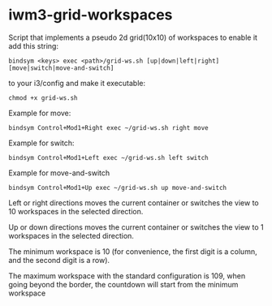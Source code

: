 # iwm3-grid-workspaces
Script that implements a pseudo 2d grid(10x10) of workspaces
to enable it add this string: 

    bindsym <keys> exec <path>/grid-ws.sh [up|down|left|right] [move|switch|move-and-switch]
    
to your i3/config and make it executable:

    chmod +x grid-ws.sh
  
  
  
Example for move:
    
    bindsym Control+Mod1+Right exec ~/grid-ws.sh right move
  
Example for switch:
    
    bindsym Control+Mod1+Left exec ~/grid-ws.sh left switch
  
Example for move-and-switch
    
    bindsym Control+Mod1+Up exec ~/grid-ws.sh up move-and-switch
  

Left or right directions moves the current container or switches the view to 10 workspaces in the selected direction.

Up or down directions moves the current container or switches the view to 1 workspaces in the selected direction.

The minimum workspace is 10 (for convenience, the first digit is a column, and the second digit is a row).

The maximum workspace with the standard configuration is 109, when going beyond the border, 
the countdown will start from the minimum workspace
